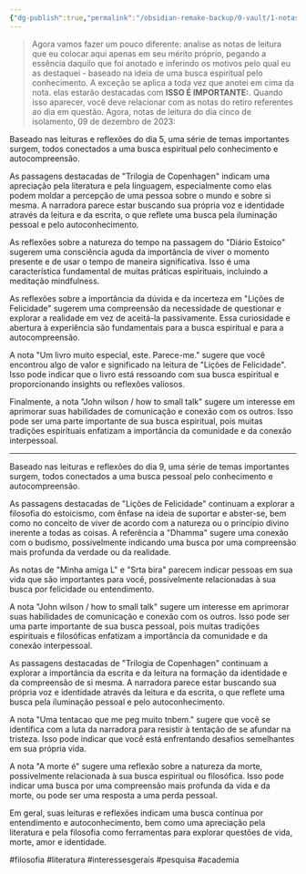 ```yaml
---
{"dg-publish":true,"permalink":"/obsidian-remake-backup/0-vault/1-notas-literais/insight-pensamento-e-meditacao/relacionando-leituras-com-notas-do-retiro-091223/","tags":["filosofia","literatura","interessesgerais","pesquisa","academia"],"dgHomeLink":true,"dgShowLocalGraph":true,"dgShowFileTree":true,"dgEnableSearch":true,"noteIcon":""}
---
```


> Agora vamos fazer um pouco diferente:
analise as notas de leitura que eu colocar aqui apenas em seu mérito próprio, pegando a essência daquilo que foi anotado e inferindo os motivos pelo qual eu as destaquei - baseado na ideia de uma busca espiritual pelo conhecimento. A exceção se aplica a toda vez que anotei em cima da nota. elas estarão destacadas com **ISSO É IMPORTANTE:**. Quando isso aparecer, você deve relacionar com as notas do retiro referentes ao dia em questão. 
Agora, notas de leitura do dia cinco de isolamento, 09 de dezembro de 2023:

Baseado nas leituras e reflexões do dia 5, uma série de temas importantes surgem, todos conectados a uma busca espiritual pelo conhecimento e autocompreensão.

As passagens destacadas de "Trilogia de Copenhagen" indicam uma apreciação pela literatura e pela linguagem, especialmente como elas podem moldar a percepção de uma pessoa sobre o mundo e sobre si mesma. A narradora parece estar buscando sua própria voz e identidade através da leitura e da escrita, o que reflete uma busca pela iluminação pessoal e pelo autoconhecimento.

As reflexões sobre a natureza do tempo na passagem do "Diário Estoico" sugerem uma consciência aguda da importância de viver o momento presente e de usar o tempo de maneira significativa. Isso é uma característica fundamental de muitas práticas espirituais, incluindo a meditação mindfulness.

As reflexões sobre a importância da dúvida e da incerteza em "Lições de Felicidade" sugerem uma compreensão da necessidade de questionar e explorar a realidade em vez de aceitá-la passivamente. Essa curiosidade e abertura à experiência são fundamentais para a busca espiritual e para a autocompreensão.

A nota "Um livro muito especial, este. Parece-me." sugere que você encontrou algo de valor e significado na leitura de "Lições de Felicidade". Isso pode indicar que o livro está ressoando com sua busca espiritual e proporcionando insights ou reflexões valiosos.

Finalmente, a nota "John wilson / how to small talk" sugere um interesse em aprimorar suas habilidades de comunicação e conexão com os outros. Isso pode ser uma parte importante de sua busca espiritual, pois muitas tradições espirituais enfatizam a importância da comunidade e da conexão interpessoal.

---

Baseado nas leituras e reflexões do dia 9, uma série de temas importantes surgem, todos conectados a uma busca pessoal pelo conhecimento e autocompreensão.

As passagens destacadas de "Lições de Felicidade" continuam a explorar a filosofia do estoicismo, com ênfase na ideia de suportar e abster-se, bem como no conceito de viver de acordo com a natureza ou o princípio divino inerente a todas as coisas. A referência a "Dhamma" sugere uma conexão com o budismo, possivelmente indicando uma busca por uma compreensão mais profunda da verdade ou da realidade.

As notas de "Minha amiga L" e "Srta bira" parecem indicar pessoas em sua vida que são importantes para você, possivelmente relacionadas à sua busca por felicidade ou entendimento.

A nota "John wilson / how to small talk" sugere um interesse em aprimorar suas habilidades de comunicação e conexão com os outros. Isso pode ser uma parte importante de sua busca pessoal, pois muitas tradições espirituais e filosóficas enfatizam a importância da comunidade e da conexão interpessoal.

As passagens destacadas de "Trilogia de Copenhagen" continuam a explorar a importância da escrita e da leitura na formação da identidade e da compreensão de si mesma. A narradora parece estar buscando sua própria voz e identidade através da leitura e da escrita, o que reflete uma busca pela iluminação pessoal e pelo autoconhecimento.

A nota "Uma tentacao que me peg muito tnbem." sugere que você se identifica com a luta da narradora para resistir à tentação de se afundar na tristeza. Isso pode indicar que você está enfrentando desafios semelhantes em sua própria vida.

A nota "A morte é" sugere uma reflexão sobre a natureza da morte, possivelmente relacionada à sua busca espiritual ou filosófica. Isso pode indicar uma busca por uma compreensão mais profunda da vida e da morte, ou pode ser uma resposta a uma perda pessoal.

Em geral, suas leituras e reflexões indicam uma busca contínua por entendimento e autoconhecimento, bem como uma apreciação pela literatura e pela filosofia como ferramentas para explorar questões de vida, morte, amor e identidade.

#filosofia
#literatura
#interessesgerais
#pesquisa
#academia

